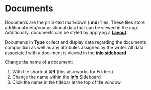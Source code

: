 # Documents

Documents are the plain-text markdown \(**.md**\) files. These files store additional meta/compositional data that can be viewed in the app. Additionally, documents can be styled by applying a [**Layout**](https://github.com/JEFLBROWN/Type/wiki/Layouts).

Documents in **Type** collect and display data regarding the documents composition as well as any attributes assigned by the writer. All data associated with a document is viewed in the [**info sideboard**](https://github.com/JEFLBROWN/Type/wiki/sideboard#info)

Change the name of a document:

1. With the shortcut **⌘R** \(this also works for Folders\)
2. Change the name within the [**Info**](https://github.com/JEFLBROWN/Type/wiki/info) Sideboard
3. Click the name in the titlebar at the top of the window.

